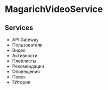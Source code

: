 # MagarichVideoService
## Services
* API Gateway
* Пользователи
* Видео
* Активности
* Плейлисты
* Рекомендации
* Оповещения
* Поиск
* ?Итория
